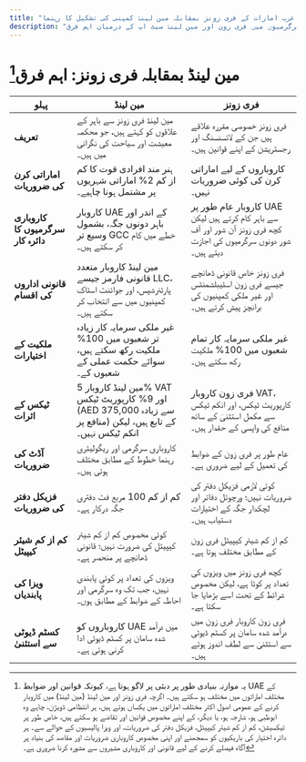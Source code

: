 ```yaml
---
title: "متحدہ عرب امارات کے فری زونز بمقابلہ مین لینڈ کمپنی کی تشکیل کا رہنما"
description: "متحدہ عرب امارات کے فری زونز اور مین لینڈ کمپنیوں کا موازنہ۔ ٹیکس، ملکیت، ویزا اور کاروباری سرگرمیوں میں فری زون اور مین لینڈ سیٹ اپ کے درمیان اہم فرق"
---
```


# مین لینڈ بمقابلہ فری زونز: اہم فرق[^1]

| **پہلو**                           | **مین لینڈ**                                                                                                   | **فری زونز**                                                                                                      |
| ---------------------------------- | -------------------------------------------------------------------------------------------------------------- | ----------------------------------------------------------------------------------------------------------------- |
| **تعریف**                          | مین لینڈ فری زونز سے باہر کے علاقوں کو کہتے ہیں، جو محکمہ معیشت اور سیاحت کی نگرانی میں ہیں۔                   | فری زونز خصوصی مقررہ علاقے ہیں جن کے لائسنسنگ اور رجسٹریشن کے اپنے قوانین ہیں۔                                    |
| **اماراتی کرن کی ضروریات**         | ہنر مند افرادی قوت کا کم از کم 2% اماراتی شہریوں پر مشتمل ہونا چاہیے۔                                          | کاروباروں کے لیے اماراتی کرن کی کوئی ضروریات نہیں۔                                                                |
| **کاروباری سرگرمیوں کا دائرہ کار** | کاروبار UAE کے اندر اور باہر دونوں جگہ، بشمول وسیع تر GCC خطے میں کام کر سکتے ہیں۔                             | کاروبار عام طور پر UAE سے باہر کام کرتے ہیں لیکن کچھ فری زونز آن شور اور آف شور دونوں سرگرمیوں کی اجازت دیتے ہیں۔ |
| **قانونی اداروں کی اقسام**         | مین لینڈ کاروبار متعدد قانونی فارمز جیسے LLC، پارٹنرشپس، اور جوائنٹ اسٹاک کمپنیوں میں سے انتخاب کر سکتے ہیں۔   | فری زونز خاص قانونی ڈھانچے جیسے فری زون اسٹیبلشمنٹس اور غیر ملکی کمپنیوں کی برانچز پیش کرتے ہیں۔                  |
| **ملکیت کے اختیارات**              | غیر ملکی سرمایہ کار زیادہ تر شعبوں میں 100% ملکیت رکھ سکتے ہیں، سوائے حکمت عملی کے شعبوں کے۔                   | غیر ملکی سرمایہ کار تمام شعبوں میں 100% ملکیت رکھ سکتے ہیں۔                                                       |
| **ٹیکس کے اثرات**                  | مین لینڈ کاروبار 5% VAT اور 9% کارپوریٹ ٹیکس (AED 375,000 سے زیادہ منافع پر) کے تابع ہیں، لیکن انکم ٹیکس نہیں۔ | فری زون کاروبار VAT، کارپوریٹ ٹیکس، اور انکم ٹیکس سے مکمل استثنیٰ کے ساتھ منافع کی واپسی کے حقدار ہیں۔            |
| **آڈٹ کی ضروریات**                 | کاروباری سرگرمی اور ریگولیٹری رہنما خطوط کے مطابق مختلف ہوتی ہیں۔                                              | عام طور پر فری زون کے ضوابط کی تعمیل کے لیے ضروری ہے۔                                                             |
| **فزیکل دفتر کی ضروریات**          | کم از کم 100 مربع فٹ دفتری جگہ درکار ہے۔                                                                       | کوئی لازمی فزیکل دفتر کی ضروریات نہیں؛ ورچوئل دفاتر اور لچکدار جگہ کے اختیارات دستیاب ہیں۔                        |
| **کم از کم شیئر کیپیٹل**           | کوئی مخصوص کم از کم شیئر کیپیٹل کی ضرورت نہیں؛ قانونی ڈھانچے پر منحصر ہے۔                                      | کم از کم شیئر کیپیٹل فری زون کے مطابق مختلف ہوتا ہے۔                                                              |
| **ویزا کی پابندیاں**               | ویزوں کی تعداد پر کوئی پابندی نہیں، جب تک وہ سرگرمی اور احاطہ کے ضوابط کے مطابق ہوں۔                           | کچھ فری زونز میں ویزوں کی تعداد پر کوٹا ہے، لیکن مخصوص شرائط کے تحت اسے بڑھایا جا سکتا ہے۔                        |
| **کسٹم ڈیوٹی سے استثنیٰ**          | کاروباروں کو UAE میں درآمد شدہ سامان پر کسٹم ڈیوٹی ادا کرنی ہوتی ہے۔                                           | فری زون کاروبار فری زون میں درآمد شدہ سامان پر کسٹم ڈیوٹی سے استثنیٰ سے لطف اندوز ہوتے ہیں۔                       |

[^1]: یہ موازنہ بنیادی طور پر دبئی پر لاگو ہوتا ہے، کیونکہ قوانین اور ضوابط UAE کے مختلف اماراتوں میں مختلف ہو سکتے ہیں۔ اگرچہ فری زونز اور مین لینڈ (مین لینڈ) میں کاروبار کرنے کے عمومی اصول اکثر مختلف اماراتوں میں یکساں ہوتے ہیں، ہر انتظامی ڈویژن، چاہے وہ ابوظبی ہو، شارجہ ہو، یا دیگر، کے اپنے مخصوص قوانین اور تقاضے ہو سکتے ہیں، خاص طور پر ٹیکسیشن، کم از کم شیئر کیپیٹل، فزیکل دفتر کی ضروریات، اور ویزا پالیسیوں کے حوالے سے۔ ہر دائرہ اختیار کی باریکیوں کو سمجھنے اور اپنی مخصوص کاروباری ضروریات اور مقاصد کی بنیاد پر آگاہ فیصلے کرنے کے لیے قانونی اور کاروباری مشیروں سے مشورہ کرنا ضروری ہے۔
